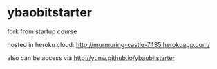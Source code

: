 ybaobitstarter
==============

fork from startup course

hosted in heroku cloud: http://murmuring-castle-7435.herokuapp.com/

also can be access via http://yunw.github.io/ybaobitstarter
